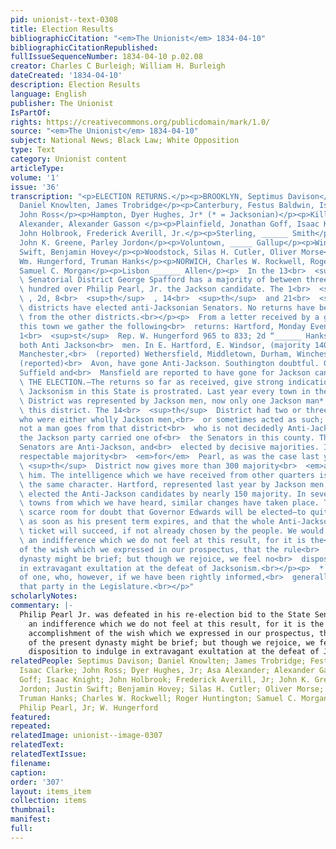 ```yaml
---
pid: unionist--text-0308
title: Election Results
bibliographicCitation: "<em>The Unionist</em> 1834-04-10"
bibliographicCitationRepublished: 
fullIssueSequenceNumber: 1834-04-10 p.02.08
creator: Charles C Burleigh; William H. Burleigh
dateCreated: '1834-04-10'
description: Election Results
language: English
publisher: The Unionist
IsPartOf: 
rights: https://creativecommons.org/publicdomain/mark/1.0/
source: "<em>The Unionist</em> 1834-04-10"
subject: National News; Black Law; White Opposition
type: Text
category: Unionist content
articleType: 
volume: '1'
issue: '36'
transcription: "<p>ELECTION RETURNS.</p><p>BROOKLYN, Septimus Davison</p><p>Ashford,
  Daniel Knowlten, James Trobridge</p><p>Canterbury, Festus Baldwin, Isaac Clarke</p><p>Chaplin,
  John Ross</p><p>Hampton, Dyer Hughes, Jr* (* = Jacksonian)</p><p>Killingley, Asa
  Alexander, Alexander Gasson </p><p>Plainfield, Jonathan Goff, Isaac Knight</p><p>Pomfret,
  John Holbrook, Frederick Averill, Jr.</p><p>Sterling, ______ Smith</p><p>Thompson,
  John K. Greene, Parley Jordon</p><p>Voluntown, _____ Gallup</p><p>Windham, Justin
  Swift, Benjamin Hovey</p><p>Woodstock, Silas H. Cutler, Oliver Morse</p><p>HARTFORD,
  Wm. Hungerford, Truman Hanks</p><p>NORWICH, Charles W. Rockwell, Roger Huntington</p><p>Griswold,
  Samuel C. Morgan</p><p>Lisbon ______ Allen</p><p>  In the 13<br>  <sup>th</sup>
  \ Senatorial District George Spafford has a majority of between three and four<br>
  \ hundred over Philip Pearl, Jr. the Jackson candidate. The 1<br>  <sup>st</sup>
  \ , 2d, 8<br>  <sup>th</sup>  , 14<br>  <sup>th</sup>  and 21<br>  <sup>st</sup>
  \ districts have elected anti-Jacksonian Senators. No returns have been received<br>
  \ from the other districts.<br></p><p>  From a letter received by a gentleman in
  this town we gather the following<br>  returns: Hartford, Monday Evening. Hartford,
  1<br>  <sup>st</sup>  Rep. W. Hungerford 965 to 833; 2d “______ Hanks 932 to 798
  both Anti Jackson<br>  men. In E. Hartford, E. Windsor, (majority 140) Enfield,
  Manchester,<br>  (reported) Wethersfield, Middletown, Durham, Winchester, Coventry,
  (reported)<br>  Avon, have gone Anti-Jackson. Southington doubtful. Glastonbury,
  Suffield and<br>  Mansfield are reported to have gone for Jackson candidates.<br></p><p>
  \ THE ELECTION.—The returns so far as received, give strong indications that<br>
  \ Jacksonism in this State is prostrated. Last year every town in the 13<br>  <sup>th</sup>
  \ District was represented by Jackson men, now only one Jackson man* goes from<br>
  \ this district. The 14<br>  <sup>th</sup>  District had two or three representatives
  who were either wholly Jackson men,<br>  or sometimes acted as such; now we believe
  not a man goes from that district<br>  who is not decidedly Anti-Jackson. Last year
  the Jackson party carried one of<br>  the Senators in this county. This year both
  Senators are Anti-Jackson, and<br>  elected by decisive majorities. Instead of a
  respectable majority<br>  <em>for</em>  Pearl, as was the case last year, the 13<br>
  \ <sup>th</sup>  District now gives more than 300 majority<br>  <em>against</em>
  \ him. The intelligence which we have received from other quarters is of much<br>
  \ the same character. Hartford, represented last year by Jackson men, has now<br>
  \ elected the Anti-Jackson candidates by nearly 150 majority. In several other<br>
  \ towns from which we have heard, similar changes have taken place. There is<br>
  \ scarce room for doubt that Governor Edwards will be elected—to quit the office<br>
  \ as soon as his present term expires, and that the whole Anti-Jackson State<br>
  \ ticket will succeed, if not already chosen by the people. We would not affect<br>
  \ an indifference which we do not feel at this result, for it is the<br>  accomplishment
  of the wish which we expressed in our prospectus, that the rule<br>  of the present
  dynasty might be brief; but though we rejoice, we feel no<br>  disposition to indulge
  in extravagant exultation at the defeat of Jacksonism.<br></p><p>  * With the exception
  of one, who, however, if we have been rightly informed,<br>  generally acted with
  that party in the Legislature.<br></p>"
scholarlyNotes: 
commentary: |-
  Philip Pearl Jr. was defeated in his re-election bid to the State Senate, a blow to the public legitimacy of the Black Law. <em>The Unionist</em> happily reports that "Jacksonism in this State is prostrated." The editors refrain from "affect[ing]
    an indifference which we do not feel at this result, for it is the
    accomplishment of the wish which we expressed in our prospectus, that the rule
    of the present dynasty might be brief; but though we rejoice, we feel no
    disposition to indulge in extravagant exultation at the defeat of Jacksonism."
relatedPeople: Septimus Davison; Daniel Knowlten; James Trobridge; Festus Baldwin;
  Isaac Clarke; John Ross; Dyer Hughes, Jr; Asa Alexander; Alexander Gasson; Jonathan
  Goff; Isaac Knight; John Holbrook; Frederick Averill, Jr; John K. Greene; Parley
  Jordon; Justin Swift; Benjamin Hovey; Silas H. Cutler; Oliver Morse; William Hungerford;
  Truman Hanks; Charles W. Rockwell; Roger Huntington; Samuel C. Morgan; George Spafford;
  Philip Pearl, Jr; W. Hungerford
featured: 
repeated: 
relatedImage: unionist--image-0307
relatedText: 
relatedTextIssue: 
filename: 
caption: 
order: '307'
layout: items_item
collection: items
thumbnail: 
manifest: 
full: 
---
```

